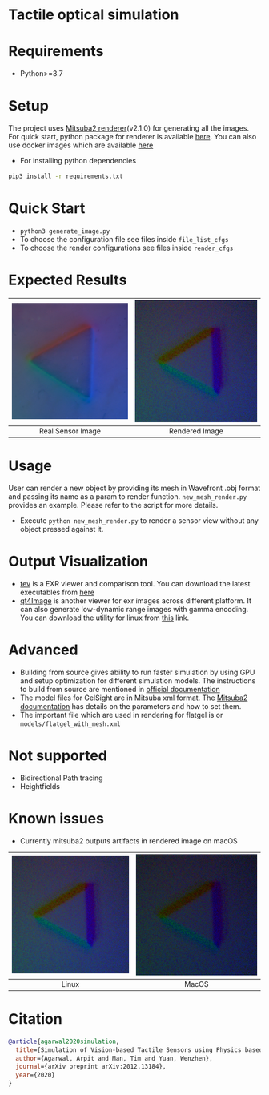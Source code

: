 Tactile optical simulation
============================
# Requirements 
- Python>=3.7

# Setup
The project uses [Mitsuba2 renderer](https://mitsuba2.readthedocs.io/en/latest/)(v2.1.0) for generating all the images. For quick start, python package for renderer is available [here](https://github.com/CMURoboTouch/mitsuba2-python-package).
You can also use docker images which are available [here](https://github.com/arpit15/mitsuba2-docker)

- For installing python dependencies
```bash
pip3 install -r requirements.txt
```
 
# Quick Start
- `python3 generate_image.py`
- To choose the configuration file see files inside `file_list_cfgs`
- To choose the render configurations see files inside `render_cfgs`

# Expected Results
| ![Real Sensor Image](target_settings/flatgel/imgs/pngs/tri1u.png) | ![Rendered Image](results/flatgel/tri1u_sim.png) |
|:---:|:---:|
|Real Sensor Image|Rendered Image|

# Usage
User can render a new object by providing its mesh in Wavefront .obj format and passing its name as a param to render function. `new_mesh_render.py` provides an example. Please refer to the script for more details.
- Execute `python new_mesh_render.py` to render a sensor view without any object pressed against it.

# Output Visualization
- [tev](https://github.com/Tom94/tev) is a EXR viewer and comparison tool. You can download the latest executables from [here](https://github.com/Tom94/tev/releases/tag/v1.16)
- [qt4Image](https://github.com/edgarv/hdritools) is another viewer for exr images across different platform. It can also generate low-dynamic range images with gamma encoding. You can download the utility for linux from [this](https://github.com/edgarv/hdritools/releases/download/0.5.0/qt4Image-Qt5_0.5.0-20170712-win64-amd64-vc141.zip) link.

# Advanced
- Building from source gives ability to run faster simulation by using GPU and setup optimization for different simulation models. The instructions to build from source are mentioned in [official documentation](https://mitsuba2.readthedocs.io/en/latest/) 
- The model files for GelSight are in Mitsuba xml format. The [Mitsuba2 documentation](https://mitsuba2.readthedocs.io/en/latest/src/plugin_reference/intro.html) has details on the parameters and how to set them. 
- The important file which are used in rendering for flatgel is or `models/flatgel_with_mesh.xml` 

# Not supported
- Bidirectional Path tracing
- Heightfields

# Known issues
- Currently mitsuba2 outputs artifacts in rendered image on macOS  

| ![Linux](results/flatgel/tri1u_sim.png) | ![Mac](results/flatgel/tri1u_sim_mac.png) |
|:---:|:---:|
|Linux|MacOS|

# Citation
```bibtex
@article{agarwal2020simulation,
  title={Simulation of Vision-based Tactile Sensors using Physics based Rendering},
  author={Agarwal, Arpit and Man, Tim and Yuan, Wenzhen},
  journal={arXiv preprint arXiv:2012.13184},
  year={2020}
}
```